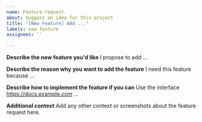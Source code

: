 ```yaml
---
name: Feature request
about: Suggest an idea for this project
title: "[New Feature] Add ..."
labels: new feature
assignees: ''

---
```


**Describe the new feature you'd like**
I propose to add ...

**Describe the reason why you want to add the feature**
I need this feature because ...

**Describe how to implement the feature if you can**
Use the interface https://docs.example.com ...

**Additional context**
Add any other context or screenshots about the feature request here.
